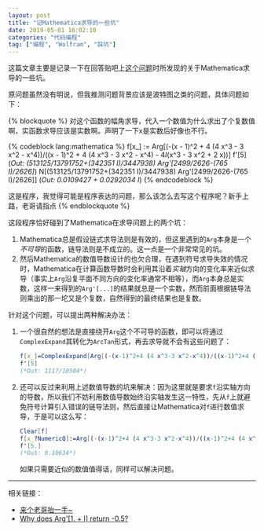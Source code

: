 ```yaml
---
layout: post
title: "记Mathematica求导的一些坑"
date: 2019-05-01 16:02:10
categories: "代码编程"
tag: ["编程", "Wolfram", "踩坑"]
---
```


这篇文章主要是记录一下在回答贴吧上[这个问题](http://tieba.baidu.com/p/6111508459)时所发现的关于Mathematica求导的一些坑。

原问题虽然没有明说，但我推测问题背景应该是波特图之类的问题，具体问题如下：

{% blockquote %}
对这个函数的幅角求导，代入一个数值为什么求出了个复数值啊，实函数求导应该是实数啊。声明了一下x是实数后好像也不行。

{% codeblock lang:mathematica %}
f[x_] := Arg[(-(x - 1)^2 + 4 (4 x^3 - 3 x^2 - x^4))/((x - 1)^2 + 4 (4 x^3 - 3 x^2 - x^4) - 4*I*(x^3 - 3 x^2 + 2 x))]
f'[5]
(*Out: (513125/13791752+(342351 I)/3447938) Arg'[2499/2626-(765 I)/2626]*)
N[(513125/13791752+(342351 I)/3447938) Arg'[2499/2626-(765 I)/2626]]
(*Out: 0.0109427 + 0.0292034 I*)
{% endcodeblock %}

这是程序，我觉得可能是程序表达的问题，那么该怎么去写这个程序呢？新手上路，老哥请指点
{% endblockquote %}

<!--more-->

这段程序恰好碰到了Mathematica在求导问题上的两个坑：

1. Mathematica总是假设链式求导法则是有效的，但这里遇到的`Arg`本身是一个*不可导*的函数，链导法则是不成立的。这一点是一个非常常见的坑。
2. 然后Mathematica的数值导数设计的也欠合理，在遇到符号求导失效的情况时，Mathematica在计算函数导数时会利用其沿着*实轴*方向的变化率来近似求导（事实上`Arg`沿复平面不同方向的变化率通常不相等），而`Arg`本身总是实数，这样一来得到的`Arg'[...]`的结果就总是一个实数，然而前面根据链导法则乘出的那一坨又是个复数，自然得到的最终结果也是复数。

针对这个问题，可以提出两种解决办法：

1.  一个很自然的想法是直接绕开`Arg`这个不可导的函数，即可以将通过`ComplexExpand`其转化为`ArcTan`形式，再去求导就不会有这些问题了：
    ```mathematica
    f[x_]=ComplexExpand[Arg[(-(x-1)^2+4 (4 x^3-3 x^2-x^4))/((x-1)^2+4 (4 x^3-3 x^2-x^4)-4*I*(x^3-3 x^2+2 x))],TargetFunctions->{Re,Im}];
    f'[5]
    (*Out: 1117/10504*)
    ```
2.  还可以反过来利用上述数值导数的坑来解决：因为这里就是要求`f`沿实轴方向的导数，所以我们不妨利用数值导数始终沿实轴发生这一特性，先从`f`上就避免符号计算引入错误的链导法则，然后直接让Mathematica对`f`进行数值求导，于是可以这么写：
    ```mathematica
    Clear[f]
    f[x_?NumericQ]:=Arg[(-(x-1)^2+4 (4 x^3-3 x^2-x^4))/((x-1)^2+4 (4 x^3-3 x^2-x^4)-4*I*(x^3-3 x^2+2 x))]
    f'[5.]
    (*Out: 0.10634*)
    ```
    如果只需要近似的数值值得话，同样可以解决问题。

----

相关链接：

* [来个老哥抬一手~](http://tieba.baidu.com/p/6111508459)
* [Why does Arg'[1. + I] return -0.5?](https://mathematica.stackexchange.com/questions/196998/why-does-arg1-i-return-0-5)
